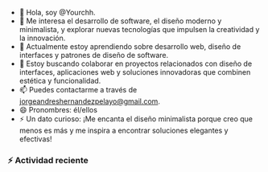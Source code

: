 - 👋 Hola, soy @Yourchh.
- 👀 Me interesa el desarrollo de software, el diseño moderno y minimalista, y explorar nuevas tecnologías que impulsen la creatividad y la innovación.
- 🌱 Actualmente estoy aprendiendo sobre desarrollo web, diseño de interfaces y patrones de diseño de software.
- 💞️ Estoy buscando colaborar en proyectos relacionados con diseño de interfaces, aplicaciones web y soluciones innovadoras que combinen estética y funcionalidad.
- 📫 Puedes contactarme a través de jorgeandreshernandezpelayo@gmail.com.
- 😄 Pronombres: él/ellos
- ⚡ Un dato curioso: ¡Me encanta el diseño minimalista porque creo que menos es más y me inspira a encontrar soluciones elegantes y efectivas!

### :zap: Actividad reciente
<!--RECENT_ACTIVITY:start-->
<!--RECENT_ACTIVITY:end-->
